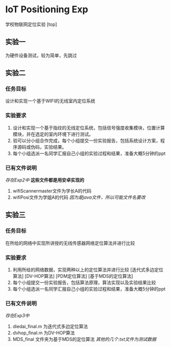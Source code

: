 # IoT Positioning Exp

学校物联网定位实验
[top]
## 实验一
为硬件设备测试，较为简单，先跳过
## 实验二
### 任务目标
设计和实现一个基于WIFI的无线室内定位系统
### 实验要求
1. 设计和实现一个基于指纹的无线定位系统，包括信号强度收集模块，位置计算模块，并在选定的室内环境下进行测试。
1. 验可以分小组合作完成，每个小组提交一份实验报告，包括系统设计方案，程序源码或伪码，实验结果。
1. 每个小组选派一名同学汇报自己小组的实验过程和结果，准备大概5分钟的ppt
### 已有文件说明
_存在Exp2中_
__这些文件都是用安卓实现的__
1. wifiScannermaster文件为学长A的代码
1. wifiPosi文件为学姐A的代码
_因为是java文件，所以可能文件名要改_
## 实验三
### 任务目标
在所给的网络中实现所讲授的无线传感器网络定位算法并进行比较
### 实验要求
1. 利用所给的网络数据，实现两种以上的定位算法并进行比较
[迭代式多边定位算法] [DV-HOP算法] [PDM定位算法] [基于MDS的定位算法]
1. 每个小组提交一份实验报告，包括算法原理，算法实现以及实验结果比较
1. 每个小组选派一名同学汇报自己小组的实验过程和结果，准备大概5分钟的ppt
### 已有文件说明
_存在Exp3中_
1. diedai_final.m 为迭代式多边定位算法
1. dvhop_final.m 为DV-HOP算法
1. MDS_final 文件夹为基于MDS的定位算法
_其他的几个.txt文件为测试数据_